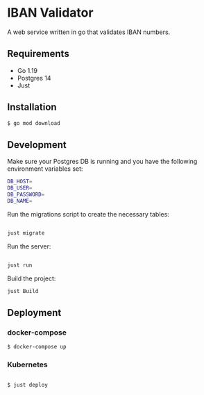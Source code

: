 # IBAN Validator

A web service written in go that validates IBAN numbers.

## Requirements

- Go 1.19
- Postgres 14
- Just

## Installation

```bash
$ go mod download
```

## Development

Make sure your Postgres DB is running and you have the following environment variables set:

```bash
DB_HOST=
DB_USER=
DB_PASSWORD=
DB_NAME=

```

Run the migrations script to create the necessary tables:

```bash

just migrate

```

Run the server:

```bash

just run

```

Build the project:

```bash
just Build
```

## Deployment

### docker-compose

```bash
$ docker-compose up
```

### Kubernetes

```bash

$ just deploy

```
